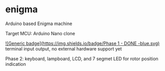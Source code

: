 # enigma
Arduino based Enigma machine

Target MCU: Arduino Nano clone

[![Generic badge](https://img.shields.io/badge/Phase 1 - DONE -blue.svg)](https://shields.io/) terminal input output, no external hardware support yet

Phase 2: keyboard, lampboard, LCD, and 7 segmet LED for rotor position indication
